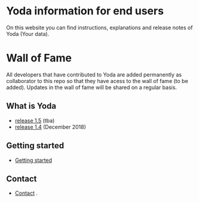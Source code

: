 # Yoda information for end users
On this website you can find instructions, explanations and release notes of Yoda (Your data).

# Wall of Fame
All developers that have contributed to Yoda are added permanently as collaborator to this repo so that they have acess to the wall of fame (to be added).
Updates in the wall of fame will be shared on a regular basis. 

## What is Yoda
- [release 1.5](release-notes/release-1.5.md) (tba)
- [release 1.4](release-notes/release-1.4.md) (December 2018)

## Getting started
- [Getting started](getting-started/index.md)

## Contact
- [Contact](contact/index.md)
.
